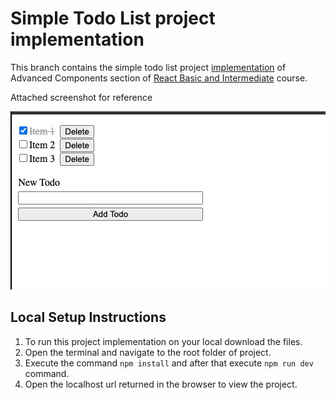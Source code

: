 # Simple Todo List project implementation
This branch contains the simple todo list project [implementation](https://github.com/WebDevSimplified/React-Simplified-Beginner-Projects/tree/main/41-42-simple-todo-list/before) of Advanced Components section of [React Basic and Intermediate](https://courses.webdevsimplified.com/view/courses/react-simplified-beginner/1764771-advanced-components) course.

Attached screenshot for reference

![Attached screenshot for reference](https://github.com/Skills-Learnings/React-Basic-and-Intermediate/blob/03-advanced-components-simple-todo-list-project/src/assets/simple-todo-list-project-screenshot.jpg?raw=true)

## Local Setup Instructions
1. To run this project implementation on your local download the files.
2. Open the terminal and navigate to the root folder of project.
3. Execute the command `npm install` and after that execute `npm run dev` command.
4. Open the localhost url returned in the browser to view the project.
